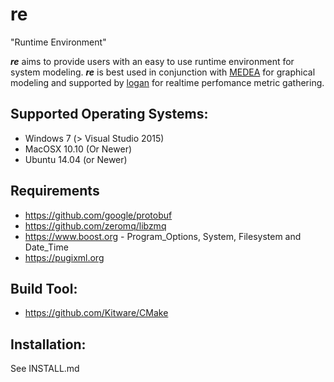 # re
"Runtime Environment"

**_re_** aims to provide users with an easy to use runtime environment for system modeling. **_re_** is best used in conjunction with [MEDEA](https://github.com/cdit-ma/MEDEA.git) for graphical modeling and supported by [logan](https://github.com/cdit-ma/logan.git) for realtime perfomance metric gathering.

## Supported Operating Systems:
* Windows 7 (> Visual Studio 2015)
* MacOSX 10.10 (Or Newer)
* Ubuntu 14.04 (or Newer)

## Requirements
* https://github.com/google/protobuf
* https://github.com/zeromq/libzmq
* https://www.boost.org - Program\_Options, System, Filesystem and Date\_Time
* https://pugixml.org

## Build Tool:
* https://github.com/Kitware/CMake

## Installation:
See INSTALL.md